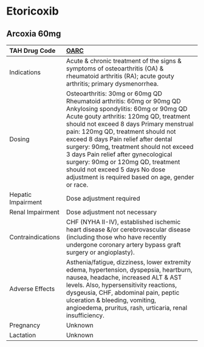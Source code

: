 # Etoricoxib

## Arcoxia 60mg

| TAH Drug Code      | [OARC](https://www.tahsda.org.tw/drugs/hissearch.php?drug_code=OARC)                                                                                                                                                                                                                                                                                                                                                                                                                         |
|:-------------------|:---------------------------------------------------------------------------------------------------------------------------------------------------------------------------------------------------------------------------------------------------------------------------------------------------------------------------------------------------------------------------------------------------------------------------------------------------------------------------------------------|
| Indications        | Acute & chronic treatment of the signs & symptoms of osteoarthritis (OA) & rheumatoid arthritis (RA); acute gouty arthritis; primary dysmenorrhea.                                                                                                                                                                                                                                                                                                                                           |
| Dosing             | Osteoarthritis: 30mg or 60mg QD Rheumatoid arthritis: 60mg or 90mg QD Ankylosing spondylitis: 60mg or 90mg QD Acute gouty arthritis: 120mg QD, treatment should not exceed 8 days Primary menstrual pain: 120mg QD, treatment should not exceed 8 days Pain relief after dental surgery: 90mg, treatment should not exceed 3 days Pain relief after gynecological surgery: 90mg or 120mg QD, treatment should not exceed 5 days No dose adjustment is required based on age, gender or race. |
| Hepatic Impairment | Dose adjustment required                                                                                                                                                                                                                                                                                                                                                                                                                                                                     |
| Renal Impairment   | Dose adjustment not necessary                                                                                                                                                                                                                                                                                                                                                                                                                                                                |
| Contraindications  | CHF (NYHA II-IV), established ischemic heart disease &/or cerebrovascular disease (including those who have recently undergone coronary artery bypass graft surgery or angioplasty).                                                                                                                                                                                                                                                                                                         |
| Adverse Effects    | Asthenia/fatigue, dizziness, lower extremity edema, hypertension, dyspepsia, heartburn, nausea, headache, increased ALT & AST levels. Also, hypersensitivity reactions, dysgeusia, CHF, abdominal pain, peptic ulceration & bleeding, vomiting, angioedema, pruritus, rash, urticaria, renal insufficiency.                                                                                                                                                                                  |
| Pregnancy          | Unknown                                                                                                                                                                                                                                                                                                                                                                                                                                                                                      |
| Lactation          | Unknown                                                                                                                                                                                                                                                                                                                                                                                                                                                                                      |

